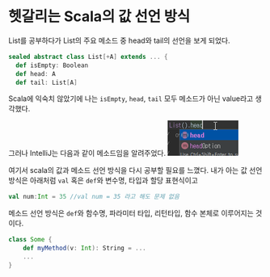 # 헷갈리는 Scala의 값 선언 방식  

List를 공부하다가 List의 주요 메소드 중 head와 tail의 선언을 보게 되었다.  
```scala
sealed abstract class List[+A] extends ... {
  def isEmpty: Boolean
  def head: A
  def tail: List[A]
```
Scala에 익숙치 않았기에 나는 `isEmpty`, `head`, `tail` 모두 메소드가 아닌 value라고 생각했다.

그러나 IntelliJ는 다음과 같이 메소드임을 알려주었다.
![list-head](../assets/images/list-head.png)

여기서 scala의 값과 메소드 선언 방식을 다시 공부할 필요를 느꼈다.
내가 아는 값 선언 방식은 아래처럼 `val` 혹은 `def`와 변수명, 타입과 할당 표현식이고
```scala
val num:Int = 35 //val num = 35 라고 해도 문제 없음
```
메소드 선언 방식은 `def`와 함수명, 파라미터 타입, 리턴타입, 함수 본체로 이루어지는 것이다.
```scala
class Some {
    def myMethod(v: Int): String = ...
    ...
}
```